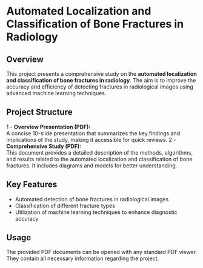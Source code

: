 # Automated Localization and Classification of Bone Fractures in Radiology

## Overview
This project presents a comprehensive study on the **automated localization and classification of bone fractures in radiology**. The aim is to improve the accuracy and efficiency of detecting fractures in radiological images using advanced machine learning techniques.

## Project Structure
1 - **Overview Presentation (PDF):**  
  A concise 10-slide presentation that summarizes the key findings and implications of the study, making it accessible for quick reviews.
2 - **Comprehensive Study (PDF):**  
  This document provides a detailed description of the methods, algorithms, and results related to the automated localization and classification of bone fractures. It includes diagrams and models for better understanding.

## Key Features
- Automated detection of bone fractures in radiological images
- Classification of different fracture types
- Utilization of machine learning techniques to enhance diagnostic accuracy

## Usage
The provided PDF documents can be opened with any standard PDF viewer. They contain all necessary information regarding the project.
